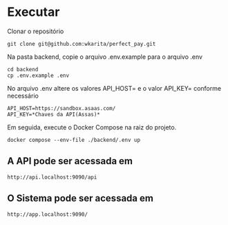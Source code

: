 # Executar

Clonar o repositório

```
git clone git@github.com:wkarita/perfect_pay.git
```

Na pasta backend, copie o arquivo .env.example para o arquivo .env

```
cd backend
cp .env.example .env
```

No arquivo .env altere os valores API_HOST= e o valor API_KEY= conforme necessário

```
API_HOST=https://sandbox.asaas.com/
API_KEY=*Chaves da API(Assas)*
```

Em seguida, execute o Docker Compose na raiz do projeto.

```
docker compose --env-file ./backend/.env up
```

## A API pode ser acessada em

```
http://api.localhost:9090/api
```

## O Sistema pode ser acessada em

```
http://app.localhost:9090/
```
